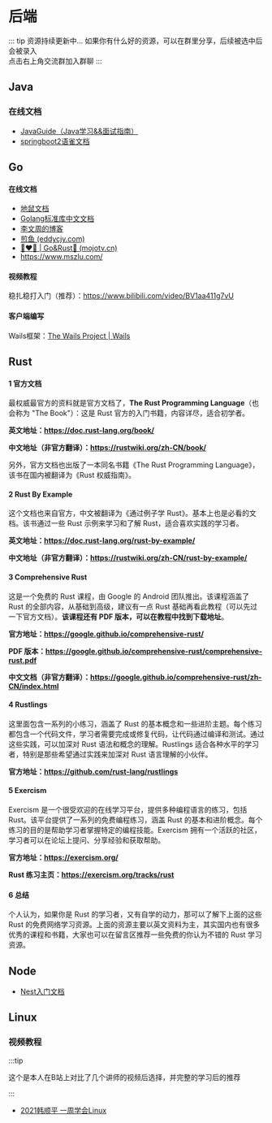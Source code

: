 # 后端

::: tip 资源持续更新中...
如果你有什么好的资源，可以在群里分享，后续被选中后会被录入 <br>
点击右上角交流群加入群聊
:::


## Java

### 在线文档

- [JavaGuide（Java学习&&面试指南）](https://javaguide.cn/home.html#%E9%A1%B9%E7%9B%AE%E7%9B%B8%E5%85%B3)
- [springboot2语雀文档](https://www.yuque.com/atguigu/springboot/lcfeme)




## Go

#### 在线文档

- [地鼠文档](https://www.topgoer.cn/)
- [Golang标准库中文文档](http://doc.golang.ltd/)
- [李文周的博客](https://www.liwenzhou.com/posts/Go/golang-menu/)
- [煎鱼 (eddycjy.com)](https://eddycjy.com/)
- [🐶❤️🦀 | Go&Rust🦀 (mojotv.cn)](https://mojotv.cn/)
- https://www.mszlu.com/

#### 视频教程

稳扎稳打入门（推荐）：https://www.bilibili.com/video/BV1aa411g7vU

#### 客户端编写

Wails框架：[The Wails Project | Wails](https://wails.io/zh-Hans/)

## Rust

#### 1 官方文档

最权威最官方的资料就是官方文档了，**The Rust Programming Language**（也会称为 "The Book"）：这是 Rust 官方的入门书籍，内容详尽，适合初学者。

**英文地址：https://doc.rust-lang.org/book/**

**中文地址（非官方翻译）：https://rustwiki.org/zh-CN/book/**

另外，官方文档也出版了一本同名书籍《The Rust Programming Language》，该书在国内被翻译为《Rust 权威指南》。

#### 2 Rust By Example

这个文档也来自官方，中文被翻译为《通过例子学 Rust》。基本上也是必看的文档。该书通过一些 Rust 示例来学习和了解 Rust，适合喜欢实践的学习者。

**英文地址：https://doc.rust-lang.org/rust-by-example/**

**中文地址（非官方翻译）：https://rustwiki.org/zh-CN/rust-by-example/**

#### 3 Comprehensive Rust

这是一个免费的 Rust 课程，由 Google 的 Android 团队推出。该课程涵盖了 Rust 的全部内容，从基础到高级，建议有一点 Rust 基础再看此教程（可以先过一下官方文档）。**该课程还有 PDF 版本，可以在教程中找到下载地址**。

**官方地址：https://google.github.io/comprehensive-rust/**

**PDF 版本：https://google.github.io/comprehensive-rust/comprehensive-rust.pdf**

**中文文档（非官方翻译）：https://google.github.io/comprehensive-rust/zh-CN/index.html**

#### 4 Rustlings

这里面包含一系列的小练习，涵盖了 Rust 的基本概念和一些进阶主题。每个练习都包含一个代码文件，学习者需要完成或修复代码，让代码通过编译和测试。通过这些实践，可以加深对 Rust 语法和概念的理解。Rustlings 适合各种水平的学习者，特别是那些希望通过实践来加深对 Rust 语言理解的小伙伴。

**官方地址：https://github.com/rust-lang/rustlings**

#### 5 Exercism

Exercism 是一个很受欢迎的在线学习平台，提供多种编程语言的练习，包括 Rust。该平台提供了一系列的免费编程练习，涵盖 Rust 的基本和进阶概念。每个练习的目的是帮助学习者掌握特定的编程技能。Exercism 拥有一个活跃的社区，学习者可以在论坛上提问、分享经验和获取帮助。

**官方地址：https://exercism.org/**

**Rust 练习主页：https://exercism.org/tracks/rust**

#### 6 总结

个人认为，如果你是 Rust 的学习者，又有自学的动力，那可以了解下上面的这些 Rust 的免费网络学习资源。上面的资源主要以英文资料为主，其实国内也有很多优秀的课程和书籍，大家也可以在留言区推荐一些免费的你认为不错的 Rust 学习资源。

## Node

- [Nest入门文档](https://docs.nestjs.cn/9/firststeps)

## Linux

### 视频教程

:::tip

这个是本人在B站上对比了几个讲师的视频后选择，并完整的学习后的推荐

:::

- [2021韩顺平 一周学会Linux](https://www.bilibili.com/video/BV1Sv411r7vd?p=1&vd_source=4db4edf8e68a4ceac9f0a41212e6f026)